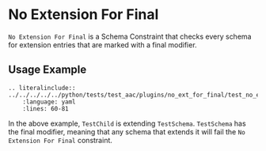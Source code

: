 # No Extension For Final
`No Extension For Final` is a Schema Constraint that checks every schema for extension entries that are marked with a final modifier.

## Usage Example
```{eval-rst}
.. literalinclude:: ../../../../../python/tests/test_aac/plugins/no_ext_for_final/test_no_ext_for_final.py
    :language: yaml
    :lines: 60-81
```

In the above example, `TestChild` is extending `TestSchema`.  `TestSchema` has the final modifier, meaning that any schema that extends it will fail the `No Extension For Final` constraint.